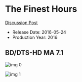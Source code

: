 # The Finest Hours

[Discussion Post](https://www.avsforum.com/threads/bass-eq-for-filtered-movies.2995212/post-57694770)

* Release Date: 2016-05-24
* Production Year: 2016

## BD/DTS-HD MA 7.1

![img 0](https://i.imgur.com/3JG3q0i.jpg)

![img 1](https://i.imgur.com/Z6hMq8B.jpg)

